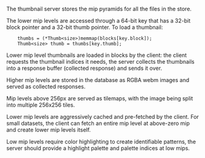 The thumbnail server stores the mip pyramids for all the files in the store.

The lower mip levels are accessed through a 64-bit key that has a 32-bit block pointer and a 32-bit thumb pointer.
To load a thumbnail:
```
    thumbs = (*Thumb<size>)memmap(blocks[key.block]);
    Thumb<size> thumb = thumbs[key.thumb]; 
```

Lower mip level thumbnails are loaded in blocks by the client: the client requests the thumbnail indices it needs, the server collects the thumbnails into a response buffer (collected response) and sends it over.

Higher mip levels are stored in the database as RGBA webm images and served as collected responses.

Mip levels above 256px are served as tilemaps, with the image being split into multiple 256x256 tiles.

Lower mip levels are aggressively cached and pre-fetched by the client. For small datasets, the client can fetch an entire mip level at above-zero mip and create lower mip levels itself.

Low mip levels require color highlighting to create identifiable patterns, the server should provide a highlight palette and palette indices at low mips.

